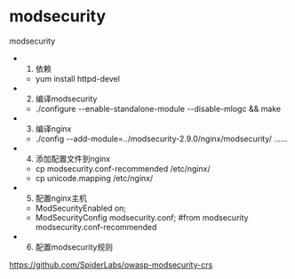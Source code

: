 # modsecurity
modsecurity


* 1. 依赖
  * yum install httpd-devel
  
* 2. 编译modsecurity
  * ./configure --enable-standalone-module --disable-mlogc && make
  
* 3. 编译nginx
  * ./config --add-module=../modsecurity-2.9.0/nginx/modsecurity/ ......

* 4. 添加配置文件到nginx
  * cp modsecurity.conf-recommended /etc/nginx/
  * cp unicode.mapping /etc/nginx/
  
* 5. 配置nginx主机
  * ModSecurityEnabled on;
  * ModSecurityConfig modsecurity.conf;           #from modsecurity modsecurity.conf-recommended
  
* 6. 配置modsecurity规则
  


https://github.com/SpiderLabs/owasp-modsecurity-crs
